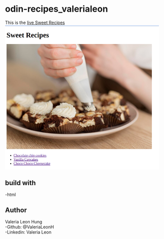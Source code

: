 # odin-recipes_valerialeon
This is the [live Sweet Recipes](https://valerialeonh.github.io./odin-recipes_valerialeon/)
![sweet recipe page](assets/sweet_recipes.png)

## build with
-html

## Author
Valeria Leon Hung <br>
-Github: @ValeriaLeonH <br>
-Linkedin: Valeria Leon

